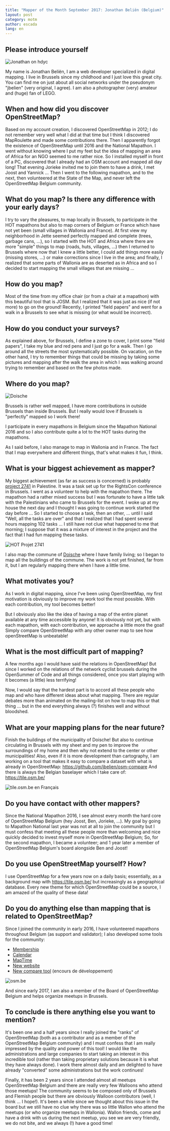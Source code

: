 ```yaml
---
title: "Mapper of the Month September 2017: Jonathan Beliën (Belgium)"
layout: post
category: motm
author: escada
lang: en
---
```

## Please introduce yourself

![Jonathan on hdyc](https://photos.smugmug.com/OSM/Screenshots/Mapper-in-the-Spotlight/Jonathan-Beliën/i-2wVmTgF/0/7c87e077/X2/Screen%20Shot%202017-09-13%20at%2012.29.51-X2.png)

My name is Jonathan Beliën, I am a web developer specialized in
digital mapping. I live in Brussels since my childhood and I just love
this great city. You can find me on just about all
social networks under the pseudonym "jbelien" (very original, I agree).
I am also a photographer (very) amateur and (huge) fan of LEGO.

## When and how did you discover OpenStreetMap? 

Based on my account creation, I discovered OpenStreetMap in 2012; I do not
remember very well what I did at that time but I think I discovered
MapRoulette and made some contributions there.
Then I apparently forgot the existence of OpenStreetMap until 2016
and the National Mapathon. I went without knowing where I put my feet
but the idea of mapping an area of Africa for an NGO seemed to me rather nice.
So I installed myself in front of a PC,
discovered that I already had an OSM account and mapped all day long!
That evening Jorieke invited me to join them
to have a drink, I met Joost and Yannick ...
Then I went to the following mapathon, and to the next, then volunteered at the State of the Map,
and never left the OpenStreetMap Belgium community.

## What do you map? Is there any difference with your early days? 

I try to vary the pleasures, to map locally in Brussels, to
participate in the HOT mapathons but also to map corners of Belgium or
 France which have not yet been (small villages in Wallonia and France). At
first view my neighborhood in Jette seemed perfectly mapped and complete
(trees, garbage cans, ...), so I started with the HOT and
Africa where there are more "simple" things to map (roads, huts,
villages, ...) then I returned to Brussels where now that I knew a little better,
I could add things more easily (missing stores, ...) or make corrections since I live in the
area; and finally, I realized that some parts of Wallonia
are as deserted as in Africa and so I decided to start mapping the small
villages that are missing ...

## How do you map? 

Most of the time from my office chair (or from a chair at a
mapathon) with this beautiful tool that is JOSM. But I realized that it was
just as nice (if not more) to go on the ground! Recently,
I printed "field papers" and went for a walk in a
Brussels to see what is missing (or what would be
incorrect).

## How do you conduct your surveys? 

As explained above, for Brussels, I define a zone to cover,
I print some "field papers", I take my blue and red pens and I
just go for a walk. Then I go around all the streets the most
systematically possible. On vacation, on the other hand, I try to remember
things that could be missing by taking some pictures and mapping
after the walk the area in which I was walking around trying to remember
and based on the few photos made.

## Where do you map? 

![Doische](https://photos.smugmug.com/OSM/Screenshots/Mapper-in-the-Spotlight/Jonathan-Beliën/i-7Nrtm86/0/2f01d5e9/L/Screen%20Shot%202017-09-13%20at%2012.29.10-L.png)

Brussels is rather well mapped, I have more contributions in
outside Brussels than inside Brussels. But I really would love if
Brussels is "perfectly" mapped so I work there!

I participate in every mapathons in Belgium since the Mapathon National 2016
and so I also contribute quite a lot to the HOT tasks during the mapathons.

As I said before, I also manage to map in Wallonia
and in France. The fact that I map everywhere and different things,
that's what makes it fun, I think.

## What is your biggest achievement as mapper? 

My biggest achievement (as far as success is concerned) is
probably [project 2741](http://tasks.hotosm.org/project/2741) in
Palestine. It was a task set up for the RightsCon conference in
Brussels. I went as a volunteer to help with the mapathon there.
The mapathon had a rather mixed success but I was fortunate to have a
little talk with the Palestinians who came to Brussels for the event.
I woke up at my house the next day and I thought I was going to continue
work started the day before ... So I started to choose a task, then an
other, ... until I said "Well, all the tasks are over"
and that I realized that I had spent several hours mapping 102
tasks ... I still have not clue what happened to me that morning; I
suppose that it was a mixture of interest in the project and the fact that I had fun mapping these tasks.

![HOT Projet 2741](https://photos.smugmug.com/OSM/Screenshots/Mapper-in-the-Spotlight/Jonathan-Beliën/i-QmW6JZF/0/68c9bdd1/L/Screen%20Shot%202017-09-13%20at%2012.27.10-L.png)

I also map the commune of
[Doische](http://www.openstreetmap.org/relation/1604184) where I have family
living; so I began to map all the buildings of the commune.
The work is not yet finished, far from it, but I am
regularly mapping there when I have a little time.

## What motivates you? 

As I work in digital mapping, since I've been using
OpenStreetMap, my first motivation is obviously to improve
my work tool the most possible. With each contribution, my tool becomes better!

But I obviously also like the idea of having a map of the entire planet
available at any time accessible by anyone! It is obviously
not yet, but with each mapathon, with each contribution, we approache a little
more the goal! Simply compare OpenStreetMap with any other
owner map to see how openStreetMap is unbeatable!

## What is the most difficult part of mapping? 

A few months ago I would have said the relations in OpenStreetMap! But since I
worked on the relations of the network cyclist brussels during
the OpenSummer of Code and all things considered, once you start playing with
it becomes (a little) less terrifying!

Now, I would say that the hardest part is to accord all these
people who map and who have different ideas about what
mapping. There are regular debates more than animated on the mailing-list
on how to map this or that thing ... but in the end everything
always (?) finishes well and without bloodshed.

## What are your mapping plans for the near future? 

Finish the buildings of the municipality of Doische! But also to continue
circulating in Brussels with my sheet and my pen to improve the surroundings
of my home and then why not extend to the center or other municipalities!
Also, even if it is more development than cartography, I am
working on a tool that makes it easy to compare a dataset with what is already in OpenStreetMap:
https://github.com/jbelien/osm-compare
And there is always the Belgian baselayer which I take care of: <https://tile.osm.be/>

![tile.osm.be en Français](https://photos.smugmug.com/OSM/Screenshots/Mapper-in-the-Spotlight/Jonathan-Beliën/i-zH6vq5G/1/e9e1b81f/XL/Screen%20Shot%202017-09-13%20at%2012.28.08-XL.png)

## Do you have contact with other mappers? 

Since the National Mapathon 2016, I see almost every month the hard core
of OpenStreetMap Belgium (hey Joost, Ben, Jorieke, ...). My goal by going to
Mapathon National last year was not at all to join the community
but I must confess that meeting all these people more than welcoming and nice
quickly decided to invest myself more in OpenStreetMap Belgium;
So, for the second mapathon, I became a volunteer; and 1 year later
a member of OpenStreetMap Belgium's board alongside
Ben and Joost!

## Do you use OpenStreetMap yourself? How? 

I use OpenStreetMap for a few years now on a daily basis;
essentially, as a background map with <https://tile.osm.be/> but
increasingly as a geographical database. Every new
theme for which OpenStreetMap could be a source, I am amazed
of the quality of these data!

## Do you do anything else than mapping that is related to OpenStreetMap? 

Since I joined the community in early 2016, I have volunteered
mapathons throughout Belgium (as support and validator);
I also developed some tools for the community:

* [Membership](https://members.osm.be/)
* [Calendar](https://calendar.osm.be/)
* [MapTime](http://maptime.io/belgium/)
* [New website](http://osm.be/)
* [New compare tool](https://github.com/jbelien/osm-compare) (encours de développement)

![osm.be](https://photos.smugmug.com/OSM/Screenshots/Mapper-in-the-Spotlight/Jonathan-Beliën/i-qhzPpGf/0/70beafe4/XL/Screen%20Shot%202017-09-13%20at%2012.45.36-XL.png)

And since early 2017, I am also a member of the Board of OpenStreetMap
Belgium and helps organize meetups in Brussels.

## To conclude is there anything else you want to mention? 

It's been one and a half years since I really joined the "ranks" of
OpenStreetMap (both as a contributor and as a member of the
OpenStreetMap Belgium community) and I must confess that I am really
impressed by the quality and power of this tool! I would like the
administrations and large companies to start taking an interest in this incredible tool
(rather than taking proprietary solutions because it is what they have always done).
I work there almost daily and am delighted
to have already "converted" some administrations but the work continues!

Finally, it has been 2 years since I attended almost all meetups
OpenStreetMap Belgium and there are really very few Walloons who attend those meetups!
The community seems to be composed only of Brussels and Flemish people
but there are obviously Walloon contributors (well, I think ... I hope!).
It's been a while since we thought about this issue in the board
but we still have no clue why there was so little
Wallon who attend the meetups (or who organize meetups in Wallonia).
Wallon friends, come and have a drink with us during the next meetup, you
see we are very friendly, we do not bite, and we always (!) have
a good time!
